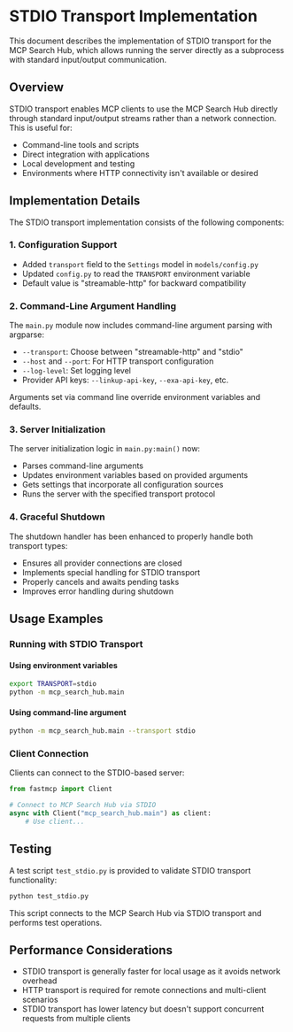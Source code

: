 # STDIO Transport Implementation

This document describes the implementation of STDIO transport for the MCP Search Hub, which allows running the server directly as a subprocess with standard input/output communication.

## Overview

STDIO transport enables MCP clients to use the MCP Search Hub directly through standard input/output streams rather than a network connection. This is useful for:

- Command-line tools and scripts
- Direct integration with applications
- Local development and testing
- Environments where HTTP connectivity isn't available or desired

## Implementation Details

The STDIO transport implementation consists of the following components:

### 1. Configuration Support

- Added `transport` field to the `Settings` model in `models/config.py`
- Updated `config.py` to read the `TRANSPORT` environment variable
- Default value is "streamable-http" for backward compatibility

### 2. Command-Line Argument Handling

The `main.py` module now includes command-line argument parsing with argparse:

- `--transport`: Choose between "streamable-http" and "stdio"
- `--host` and `--port`: For HTTP transport configuration
- `--log-level`: Set logging level
- Provider API keys: `--linkup-api-key`, `--exa-api-key`, etc.

Arguments set via command line override environment variables and defaults.

### 3. Server Initialization

The server initialization logic in `main.py:main()` now:

- Parses command-line arguments
- Updates environment variables based on provided arguments
- Gets settings that incorporate all configuration sources
- Runs the server with the specified transport protocol

### 4. Graceful Shutdown

The shutdown handler has been enhanced to properly handle both transport types:

- Ensures all provider connections are closed
- Implements special handling for STDIO transport
- Properly cancels and awaits pending tasks
- Improves error handling during shutdown

## Usage Examples

### Running with STDIO Transport

#### Using environment variables

```bash
export TRANSPORT=stdio
python -m mcp_search_hub.main
```

#### Using command-line argument

```bash
python -m mcp_search_hub.main --transport stdio
```

### Client Connection

Clients can connect to the STDIO-based server:

```python
from fastmcp import Client

# Connect to MCP Search Hub via STDIO
async with Client("mcp_search_hub.main") as client:
    # Use client...
```

## Testing

A test script `test_stdio.py` is provided to validate STDIO transport functionality:

```bash
python test_stdio.py
```

This script connects to the MCP Search Hub via STDIO transport and performs test operations.

## Performance Considerations

- STDIO transport is generally faster for local usage as it avoids network overhead
- HTTP transport is required for remote connections and multi-client scenarios
- STDIO transport has lower latency but doesn't support concurrent requests from multiple clients

